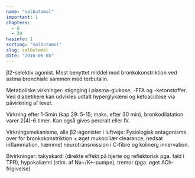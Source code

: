```yaml
---
name: "salbutamol"
important: 1
chapters:
  - 8
  - 29
hasinfo: 1
sorting: "salbutamol"
slug: salbutamol
date: "2016-06-05"
---
```


β2-selektiv agonist. Mest benyttet middel mod bronkokonstriktion ved astma
bronchiale sammen med terbutalin.

Metaboliske virkninger: stignging i plasma-glukose, -FFA og -ketonstoffer. Ved
diabetikere kan udvikles udtalt hyperglykæmi og ketoacidose via påvirkning af
lever.

Virkning efter 1-5min (kap 29: 5-15; maks. efter 30 min), bronkodilatation varer
2(4)-6 timer. Kan også gives peroralt eller IV.

Virkningsmekanisme, alle β2-agonister i luftveje: Fysiologisk antagonisme over
for bronkokonstriktion + øget mukociliær clearance, nedsat inflammation, hæmmet
neurotransmission i C-fibre og kolinerg innervation.

Bivirkninger: takyakardi (direkte effekt på hjerte og reflektorisk pga. fald i
TPR), hypokaliæmi (stim. af Na+/K+-pumpe), tremor (pga. øget ACh-frigivelse)
